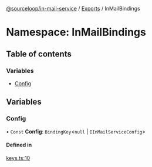 [@sourceloop/in-mail-service](../README.md) / [Exports](../modules.md) / InMailBindings

# Namespace: InMailBindings

## Table of contents

### Variables

- [Config](InMailBindings.md#config)

## Variables

### Config

• `Const` **Config**: `BindingKey`<``null`` \| `IInMailServiceConfig`\>

#### Defined in

[keys.ts:10](https://github.com/sourcefuse/loopback4-microservice-catalog/blob/089fc2dc0/services/in-mail-service/src/keys.ts#L10)
